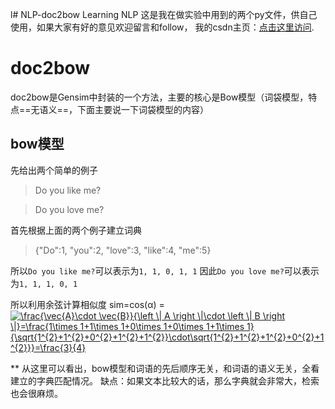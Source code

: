 l# NLP-doc2bow
Learning NLP
这是我在做实验中用到的两个py文件，供自己使用，如果大家有好的意见欢迎留言和follow，
我的csdn主页：[点击这里访问](https://blog.csdn.net/kele_imon).

# doc2bow
doc2bow是Gensim中封装的一个方法，主要的核心是Bow模型（词袋模型，特点==无语义==，下面主要说一下词袋模型的内容）

## bow模型

先给出两个简单的例子
> Do you like me?

> Do you love me?

首先根据上面的两个例子建立词典

>{"Do":1, "you":2, "love":3, "like":4, "me":5}

所以`Do you like me?`可以表示为`1, 1, 0, 1, 1`
因此`Do you love me?`可以表示为`1, 1, 1, 0, 1`

所以利用余弦计算相似度 sim=cos(α) = <a href="https://www.codecogs.com/eqnedit.php?latex=\frac{\vec{A}\cdot&space;\vec{B}}{\left&space;\|&space;A&space;\right&space;\|\cdot&space;\left&space;\|&space;B&space;\right&space;\|}=\frac{1\times&space;1&plus;1\times&space;1&plus;0\times&space;1&plus;0\times&space;1&plus;1\times&space;1}{\sqrt{1^{2}&plus;1^{2}&plus;0^{2}&plus;1^{2}&plus;1^{2}}\cdot\sqrt{1^{2}&plus;1^{2}&plus;1^{2}&plus;0^{2}&plus;1^{2}}}=\frac{3}{4}" target="_blank"><img src="https://latex.codecogs.com/gif.latex?\frac{\vec{A}\cdot&space;\vec{B}}{\left&space;\|&space;A&space;\right&space;\|\cdot&space;\left&space;\|&space;B&space;\right&space;\|}=\frac{1\times&space;1&plus;1\times&space;1&plus;0\times&space;1&plus;0\times&space;1&plus;1\times&space;1}{\sqrt{1^{2}&plus;1^{2}&plus;0^{2}&plus;1^{2}&plus;1^{2}}\cdot\sqrt{1^{2}&plus;1^{2}&plus;1^{2}&plus;0^{2}&plus;1^{2}}}=\frac{3}{4}" title="\frac{\vec{A}\cdot \vec{B}}{\left \| A \right \|\cdot \left \| B \right \|}=\frac{1\times 1+1\times 1+0\times 1+0\times 1+1\times 1}{\sqrt{1^{2}+1^{2}+0^{2}+1^{2}+1^{2}}\cdot\sqrt{1^{2}+1^{2}+1^{2}+0^{2}+1^{2}}}=\frac{3}{4}" /></a>

** 从这里可以看出，bow模型和词语的先后顺序无关，和词语的语义无关，全看建立的字典匹配情况。
缺点：如果文本比较大的话，那么字典就会非常大，检索也会很麻烦。
